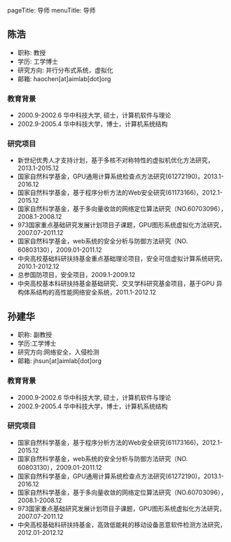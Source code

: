pageTitle: 导师
menuTitle: 导师

## 陈浩

* 职称: 教授
* 学历: 工学博士
* 研究方向: 并行分布式系统，虚拟化
* 邮箱: haochen[at]aimlab[dot]org  

### 教育背景

* 2000.9-2002.6 华中科技大学, 硕士，计算机软件与理论
* 2002.9-2005.4 华中科技大学，博士，计算机系统结构 

### 研究项目

* 新世纪优秀人才支持计划，基于多核不对称特性的虚拟机优化方法研究， 2013.1-2015.12
* 国家自然科学基金，GPU通用计算系统检查点方法研究(61272190)，2013.1-2016.12
* 国家自然科学基金，基于程序分析方法的Web安全研究(61173166)，2012.1-2015.12
* 国家自然科学基金，基于多向量收敛的网络定位算法研究（NO.60703096），2008.1-2008.12
* 973国家重点基础研究发展计划项目子课题，GPU图形系统虚拟化方法研究，2007.07-2011.12
* 国家自然科学基金，web系统的安全分析与防御方法研究（NO. 60803130），2009.01-2011.12
* 中央高校基础科研扶持基金重点基础理论项目，安全可信虚拟计算系统研究， 2010.1-2012.12
* 总参国防项目，安全项目，2009.1-2009.12
* 中央高校基本科研扶持基金基础研究、交叉学科研究基金项目，基于GPU 异构体系结构的高性能网络安全系统，2011.1-2012.12

## 孙建华

* 职称: 副教授
* 学历:工学博士
* 研究方向:网络安全，入侵检测
* 邮箱: jhsun[at]aimlab[dot]org   

### 教育背景

* 2000.9-2002.6 华中科技大学, 硕士，计算机软件与理论
* 2002.9-2005.4 华中科技大学，博士，计算机系统结构  

### 研究项目

* 国家自然科学基金，基于程序分析方法的Web安全研究(61173166)，2012.1-2015.12
* 国家自然科学基金，web系统的安全分析与防御方法研究（NO. 60803130），2009.01-2011.12
* 国家自然科学基金，GPU通用计算系统检查点方法研究(61272190)，2013.1-2016.12
* 国家自然科学基金，基于多向量收敛的网络定位算法研究（NO.60703096），2008.1-2008.12
* 973国家重点基础研究发展计划项目子课题，GPU图形系统虚拟化方法研究，2007.07-2011.12
* 中央高校基础科研扶持基金，高效低能耗的移动设备恶意软件检测方法研究，2012.01-2012.12
